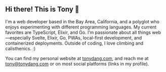 ## Hi there! This is Tony 👋

I'm a web developer based in the Bay Area, California, and a polyglot who enjoys experimenting with different programming languages. My current favorites are TypeScript, Elixir, and Go. I’m passionate about all things web—especially Svelte, Elixir, Go, PWAs, local-first development, and containerized deployments. Outside of coding, I love climbing and calisthenics. :)

You can find my personal website at [tonydang.com](https://tonydang.com), and reach me at [tony@tonydang.com](mailto:tony@tonydang.com) or on most social platforms (links in my profile).

<!--
**tonydangblog/tonydangblog** is a ✨ _special_ ✨ repository because its `README.md` (this file) appears on your GitHub profile.

Here are some ideas to get you started:

- 🔭 I’m currently working on ...
- 🌱 I’m currently learning ...
- 👯 I’m looking to collaborate on ...
- 🤔 I’m looking for help with ...
- 💬 Ask me about ...
- 📫 How to reach me: ...
- 😄 Pronouns: ...
- ⚡ Fun fact: ...
-->
